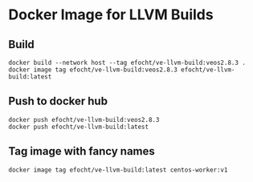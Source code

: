 # Docker Image for LLVM Builds

## Build

```
docker build --network host --tag efocht/ve-llvm-build:veos2.8.3 .
docker image tag efocht/ve-llvm-build:veos2.8.3 efocht/ve-llvm-build:latest
```
## Push to docker hub
```
docker push efocht/ve-llvm-build:veos2.8.3
docker push efocht/ve-llvm-build:latest
```

## Tag image with fancy names
```
docker image tag efocht/ve-llvm-build:latest centos-worker:v1
```
